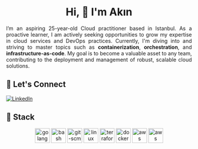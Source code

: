 <!--![banner](https://github.com/akinbezatoglu/akinbezatoglu/assets/61403011/714e8542-a422-493f-b055-311c2491ba48)-->

**<h1 align="center">Hi, 👋 I'm Akın</h1>**

<p align="justify">I’m an aspiring 25-year-old Cloud practitioner based in Istanbul. As a proactive learner, I am actively seeking opportunities to grow my expertise in cloud services and DevOps practices. Currently, I'm diving into and striving to master topics such as <b>containerization</b>, <b>orchestration</b>, and <b>infrastructure-as-code</b>. My goal is to become a valuable asset to any team, contributing to the deployment and management of robust, scalable cloud solutions.</p>

## 🔗 Let's Connect
<a href="https://www.linkedin.com/in/akinbezatoglu/" target="_blank"><img alt="LinkedIn" src="https://img.shields.io/badge/linkedin-%230077B5.svg?&style=for-the-badge&logo=linkedin&logoColor=white" /></a>

## 🔨 Stack

<p align="center">
  <a href="https://go.dev/" target="_blank"> <img src="https://www.vectorlogo.zone/logos/golang/golang-icon.svg" alt="golang" width="40" height="40"/></a>
  <a href="https://www.gnu.org/software/bash/" target="_blank"> <img src="https://www.vectorlogo.zone/logos/gnu_bash/gnu_bash-official.svg" alt="bash" width="40" height="40"/></a>
  <a href="https://git-scm.com/" target="_blank"> <img src="https://www.vectorlogo.zone/logos/git-scm/git-scm-icon.svg" alt="git-scm" width="40" height="40"/></a>
  <a href="https://www.linux.org/" target="_blank"> <img src="https://www.vectorlogo.zone/logos/linux/linux-icon.svg" alt="linux" width="40" height="40"/></a>
  <a href="https://www.terraform.io/" target="_blank"> <img src="https://www.vectorlogo.zone/logos/terraformio/terraformio-icon.svg" alt="terraform" width="40" height="40"/></a>
  <a href="https://www.docker.com/" target="_blank"> <img src="https://www.vectorlogo.zone/logos/docker/docker-icon.svg" alt="docker" width="40" height="40"/></a>
  <a href="https://aws.amazon.com/" target="_blank"> <img src="https://www.vectorlogo.zone/logos/amazon_aws/amazon_aws-icon.svg" alt="aws" width="40" height="40"/></a>
  <a href="https://cloud.google.com/" target="_blank"> <img src="https://www.vectorlogo.zone/logos/google_cloud/google_cloud-icon.svg" alt="aws" width="40" height="40"/></a>
</p>

<!-- _"Twenty years from now you will be more disappointed by the things that you didn't do than by the ones you did do. So, throw off the bowlines, sail away from safe harbor, and catch the trade winds in your sails. Explore, Dream, Discover."_  
> &minus; Mark Twain-->
